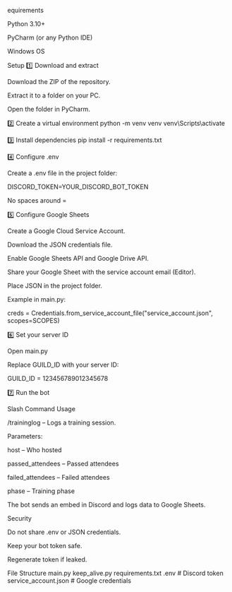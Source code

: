 equirements

Python 3.10+

PyCharm (or any Python IDE)

Windows OS

Setup
1️⃣ Download and extract

Download the ZIP of the repository.

Extract it to a folder on your PC.

Open the folder in PyCharm.

2️⃣ Create a virtual environment
python -m venv venv
venv\Scripts\activate

3️⃣ Install dependencies
pip install -r requirements.txt

4️⃣ Configure .env

Create a .env file in the project folder:

DISCORD_TOKEN=YOUR_DISCORD_BOT_TOKEN


No spaces around =

5️⃣ Configure Google Sheets

Create a Google Cloud Service Account.

Download the JSON credentials file.

Enable Google Sheets API and Google Drive API.

Share your Google Sheet with the service account email (Editor).

Place JSON in the project folder.

Example in main.py:

creds = Credentials.from_service_account_file("service_account.json", scopes=SCOPES)

6️⃣ Set your server ID

Open main.py

Replace GUILD_ID with your server ID:

GUILD_ID = 123456789012345678

7️⃣ Run the bot

Slash Command Usage

/traininglog – Logs a training session.

Parameters:

host – Who hosted

passed_attendees – Passed attendees

failed_attendees – Failed attendees

phase – Training phase

The bot sends an embed in Discord and logs data to Google Sheets.

Security

Do not share .env or JSON credentials.

Keep your bot token safe.

Regenerate token if leaked.

File Structure
main.py
keep_alive.py
requirements.txt
.env                 # Discord token
service_account.json # Google credentials
